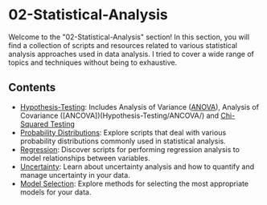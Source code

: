 # 02-Statistical-Analysis

Welcome to the "02-Statistical-Analysis" section! In this section, you will find a collection of scripts and resources related to various statistical analysis approaches used in data analysis. I tried to cover a wide range of topics and techniques without being to exhaustive.

## Contents

- [Hypothesis-Testing](Hypothesis-Testing/): Includes Analysis of Variance ([ANOVA](Hypothesis-Testing/ANCOVA/)), Analysis of Covariance ([ANCOVA])(Hypothesis-Testing/ANCOVA/) and [Chi-Squared Testing](Hypothesis-Testing/Chi-Squared/)
- [Probability Distributions](Probability-Distributions/): Explore scripts that deal with various probability distributions commonly used in statistical analysis.
- [Regression](Regression/): Discover scripts for performing regression analysis to model relationships between variables.
- [Uncertainty](Uncertainty/): Learn about uncertainty analysis and how to quantify and manage uncertainty in your data.
- [Model Selection](Model-Selection/): Explore methods for selecting the most appropriate models for your data.
